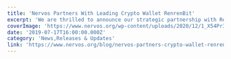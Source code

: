 ```yaml
---
title: 'Nervos Partners With Leading Crypto Wallet RenrenBit'
excerpt: 'We are thrilled to announce our strategic partnership with RenrenBit, a leading cryptocurrency wallet and lending platform that will be one of the first crypto wallets to enable users to store and man'
coverImage: 'https://www.nervos.org/wp-content/uploads/2020/12/1_X54Pr3oLbQTqtQ5NsG-Jlg-810x455.png'
date: '2019-07-17T16:00:00.000Z'
category: 'News,Releases & Updates'
link: 'https://www.nervos.org/blog/nervos-partners-crypto-wallet-renrenbit'
---
```


